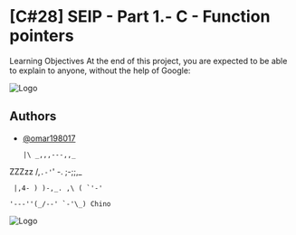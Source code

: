 
# [C#28] SEIP - Part 1.-  C - Function pointers

Learning Objectives
At the end of this project, you are expected to be able to explain to anyone, without the help of Google:

![Logo](https://upload.wikimedia.org/wikipedia/commons/thumb/a/af/GNU_Compiler_Collection_logo.svg/508px-GNU_Compiler_Collection_logo.svg.png)

## Authors

- [@omar198017](https://www.github.com/omar198017)

      |\ _,,,---,,_
  
ZZZzz /,`.-'`' -. ;-;;,_

     |,4- ) )-,_. ,\ ( `'-'
     
    '---''(_/--' `-'\_) Chino


    

![Logo](https://www.muylinux.com/wp-content/uploads/2018/11/bash.png)


